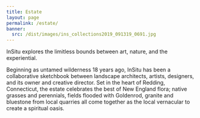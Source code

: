```yaml
---
title: Estate
layout: page
permalink: /estate/
banner:
  src: /dist/images/ins_collections2019_091319_0691.jpg
---
```

InSitu explores the limitless bounds between art, nature, and the experiential.  

Beginning as untamed wilderness 18 years ago, InSitu has been a collaborative sketchbook between landscape architects, artists, designers, and its owner and creative director.  Set in the heart of Redding, Connecticut, the estate celebrates the best of New England flora; native grasses and perennials, fields flooded with Goldenrod, granite and bluestone from local quarries all come together as the local vernacular to create a spiritual oasis.
